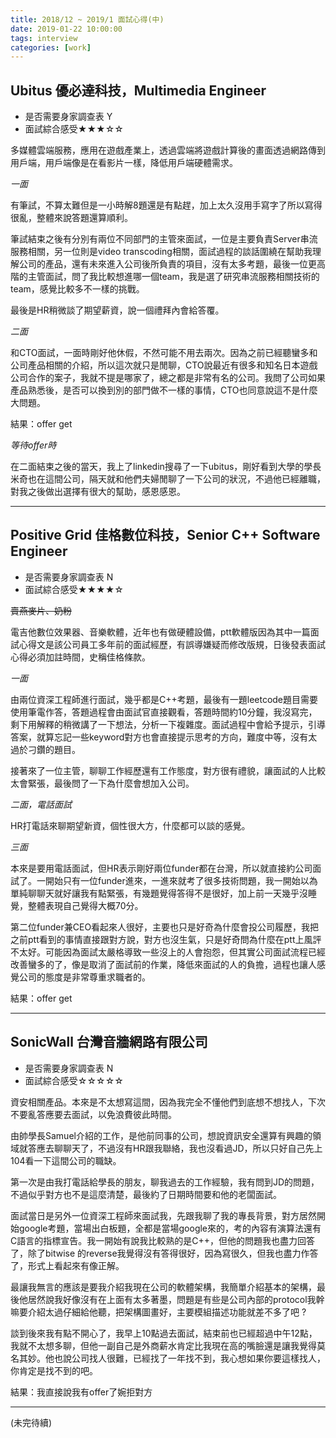 ```yaml
---
title: 2018/12 ~ 2019/1 面試心得(中)
date: 2019-01-22 10:00:00
tags: interview
categories: [work]
---
```


## Ubitus 優必達科技，Multimedia Engineer

* 是否需要身家調查表 Y
* 面試綜合感受★★★☆☆

多媒體雲端服務，應用在遊戲產業上，透過雲端將遊戲計算後的畫面透過網路傳到用戶端，用戶端像是在看影片一樣，降低用戶端硬體需求。

*一面*

有筆試，不算太難但是一小時解8題還是有點趕，加上太久沒用手寫字了所以寫得很亂，整體來說答題還算順利。

筆試結束之後有分別有兩位不同部門的主管來面試，一位是主要負責Server串流服務相關，另一位則是video transcoding相關，面試過程的談話圍繞在幫助我理解公司的產品，還有未來進入公司後所負責的項目，沒有太多考題，最後一位更高階的主管面試，問了我比較想進哪一個team，我是選了研究串流服務相關技術的team，感覺比較多不一樣的挑戰。

最後是HR稍微談了期望薪資，說一個禮拜內會給答覆。

*二面*

和CTO面試，一面時剛好他休假，不然可能不用去兩次。因為之前已經聽蠻多和公司產品相關的介紹，所以這次就只是閒聊，CTO說最近有很多和知名日本遊戲公司合作的案子，我就不提是哪家了，總之都是非常有名的公司。我問了公司如果產品熟悉後，是否可以換到別的部門做不一樣的事情，CTO也同意說這不是什麼大問題。

結果：offer get

*等待offer時*

在二面結束之後的當天，我上了linkedin搜尋了一下ubitus，剛好看到大學的學長米奇也在這間公司，隔天就和他們夫婦閒聊了一下公司的狀況，不過他已經離職，對我之後做出選擇有很大的幫助，感恩感恩。

---

## Positive Grid 佳格數位科技，Senior C++ Software Engineer

* 是否需要身家調查表 N
* 面試綜合感受★★★★☆

~~賣燕麥片、奶粉~~

電吉他數位效果器、音樂軟體，近年也有做硬體設備，ptt軟體版因為其中一篇面試心得文是該公司員工多年前的面試經歷，有誤導嫌疑而修改版規，日後發表面試心得必須加註時間，史稱佳格條款。

*一面*

由兩位資深工程師進行面試，幾乎都是C++考題，最後有一題leetcode題目需要使用筆電作答，答題過程會由面試官直接觀看，答題時間約10分鐘，我沒寫完，剩下用解釋的稍微講了一下想法，分析一下複雜度。面試過程中會給予提示，引導答案，就算忘記一些keyword對方也會直接提示思考的方向，難度中等，沒有太過於刁鑽的題目。

接著來了一位主管，聊聊工作經歷還有工作態度，對方很有禮貌，讓面試的人比較太會緊張，最後問了一下為什麼會想加入公司。

*二面，電話面試*

HR打電話來聊期望新資，個性很大方，什麼都可以談的感覺。

*三面*

本來是要用電話面試，但HR表示剛好兩位funder都在台灣，所以就直接約公司面試了。一開始只有一位funder進來，一進來就考了很多技術問題，我一開始以為單純聊聊天就好讓我有點緊張，有幾題覺得答得不是很好，加上前一天幾乎沒睡覺，整體表現自己覺得大概70分。

第二位funder兼CEO看起來人很好，主要也只是好奇為什麼會投公司履歷，我把之前ptt看到的事情直接跟對方說，對方也沒生氣，只是好奇問為什麼在ptt上風評不太好。可能因為面試太嚴格導致一些沒上的人會抱怨，但其實公司面試流程已經改善蠻多的了，像是取消了面試前的作業，降低來面試的人的負擔，過程也讓人感覺公司的態度是非常尊重求職者的。

結果：offer get

--- 

## SonicWall 台灣音牆網路有限公司

* 是否需要身家調查表 N
* 面試綜合感受☆☆☆☆☆

資安相關產品。本來是不太想寫這間，因為我完全不懂他們到底想不想找人，下次不要亂答應要去面試，以免浪費彼此時間。

由帥學長Samuel介紹的工作，是他前同事的公司，想說資訊安全還算有興趣的領域就答應去聊聊天了，不過沒有HR跟我聯絡，我也沒看過JD，所以只好自己先上104看一下這間公司的職缺。

第一次是由我打電話給學長的朋友，聊我過去的工作經驗，我有問到JD的問題，不過似乎對方也不是這麼清楚，最後約了日期時間要和他的老闆面試。

面試當日是另外一位資深工程師來面試我，先跟我聊了我的專長背景，對方居然開始google考題，當場出白板題，全都是當場google來的，考的內容有演算法還有C語言的指標宣告。我一開始有說我比較熟的是C++，但他的問題我也盡力回答了，除了bitwise 的reverse我覺得沒有答得很好，因為寫很久，但我也盡力作答了，形式上看起來有像正解。

最讓我無言的應該是要我介紹我現在公司的軟體架構，我簡單介紹基本的架構，最後他居然說我好像沒有在上面有太多著墨，問題是有些是公司內部的protocol我幹嘛要介紹太過仔細給他聽，把架構圖畫好，主要模組描述功能就差不多了吧 ? 

談到後來我有點不開心了，我早上10點過去面試，結束前也已經超過中午12點，我就不太想多聊，但他一副自己是外商薪水肯定比我現在高的嘴臉還是讓我覺得莫名其妙。他也說公司找人很難，已經找了一年找不到，我心想如果你要這樣找人，你肯定是找不到的吧。

結果：我直接說我有offer了婉拒對方


---

(未完待續)
